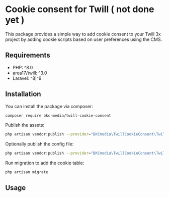 # Cookie consent for Twill ( not done yet )

This package provides a simple way to add cookie consent to your Twill 3x project by adding cookie scripts based on user preferences using the CMS.

## Requirements

-  PHP: ^8.0
-  area17/twill: ^3.0
-  Laravel: ^8|^9

## Installation

You can install the package via composer:

```bash \
composer require bkc-media/twill-cookie-consent 
```

Publish the assets:

```bash \
php artisan vendor:publish --provider="BKCmedia\TwillCookieConsent\TwillCookieConsentServiceProvider" --tag="twill-cookie-consent-assets" --force 
```

Optionally publish the config file:

```bash \ 
php artisan vendor:publish --provider="BKCmedia\TwillCookieConsent\TwillCookieConsentServiceProvider" --tag="twill-cookie-consent-config"
```

Run migration to add the cookie table:

```bash 
php artisan migrate 
```

## Usage